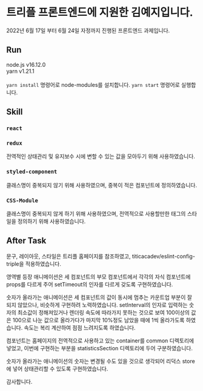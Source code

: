 # 트리플 프론트엔드에 지원한 김예지입니다.

2022년 6월 17일 부터 6월 24일 자정까지 진행된 프론트엔드 과제입니다.

## Run

node.js v16.12.0\
yarn v1.21.1\
\
`yarn install` 명령어로 node-modules를 설치합니다.
`yarn start` 명령어로 실행합니다.

## Skill
### `react`

### `redux`
전역적인 상태관리 및 유지보수 시에 변할 수 있는 값을 모아두기 위해 사용하였습니다.


### `styled-component`
클래스명이 중복되지 않기 위해 사용하였으며, 중복이 적은 컴포넌트에 정의하였습니다.


### `CSS-Module`
클래스명이 중복되지 않게 하기 위해 사용하였으며, 전역적으로 사용할만한 태그의 스타일을 정의하기 위해 사용하였습니다.

## After Task
문구, 레이아웃, 스타일은 트리플 홈페이지를 참조하였고, titicacadev/eslint-config-triple을 적용하였습니다.

영역별 등장 애니메이션은 세 컴포넌트의 부모 컴포넌트에서 각각의 자식 컴포넌트에 props를 다르게 주어 setTimeout의 인자를 다르게 갖도록 구현하였습니다.

숫자가 올라가는 애니메이션은 세 컴포넌트의 값이 동시에 멈추는 카운트업 부분이 잘 되지 않았으나, 비슷하게 구현하려 노력하였습니다. setInterval의 인자로 입력하는 숫자의 최소값이 정해져있거나 렌더링 속도에 따라가지 못하는 것으로 보여 100이상의 값은 100으로 나눈 값으로 올라가다가 마지막 10%정도 남았을 때에 1씩 올라가도록 하였습니다. 속도는 복리 계산하여 점점 느려지도록 하였습니다.

컴포넌트는 홈페이지의 전역적으로 사용하고 있는 container를 common 디렉토리에 넣었고, 이번에 구현하는 부분을 statisticsSection 디렉토리에 두어 구분하였습니다.

숫자가 올라가는 애니메이션의 숫자는 변경될 수도 있을 것으로 생각되어 리덕스 store에 넣어 상태관리할 수 있도록 구현하였습니다.

감사합니다.
